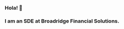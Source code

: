 ### Hola! 👋

<!---

- 🔭 I’m currently working on a full stack project using Spring Boot

- 👯 I’m looking to collaborate on ...
- 🤔 I’m looking for help with ...
- 💬 Ask me about ...
--->
### I am an SDE at Broadridge Financial Solutions.






